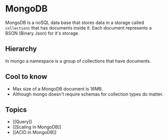 # MongoDB

MongoDB is a noSQL data base that stores data in a storage called `collections`
that has documents inside it. Each document represents a BSON (Binary Json) for
it's storage.

## Hierarchy

In mongo a namespace is a group of collections that have documents.

## Cool to know

- Max size of a MongoDB document is 16MB.
- Although mongo doesn't require schemas for collection types do matter.

## Topics

- [[Query]]
- [[Scaling in MongoDB]]
- [[ACID in MongoDB]]
